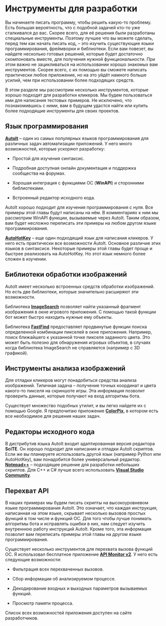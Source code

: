 # Инструменты для разработки

Вы начинаете писать программу, чтобы решить какую-то проблему. Есть большая вероятность, что с подобной задачей кто-то уже сталкивался до вас. Скорее всего, для её решения были разработаны специальные инструменты. Поэтому лучшее что вы можете сделать, перед тем как начать писать код, – это изучить существующие языки программирования, фреймворки и библиотеки. Если вам повезет, вы найдете несколько готовых решений, которые будет достаточно скомпоновать вместе, для получения нужной функциональности. При этом важно не зацикливаться на использовании хорошо знакомых вам инструментов. Скорее всего, с их помощью вы сможете написать практически любое приложение, но на это уйдёт намного больше усилий, чем при использовании более подходящих средств.

В этом разделе мы рассмотрим несколько инструментов, которые хорошо подходят для разработки кликеров. Мы будем пользоваться ими для написания тестовых примеров. Не исключено, что познакомившись с ними, вам в будущем удастся найти или купить более подходящие инструменты для своих проектов.

## Язык программирования

[**AutoIt**](www.autoitscript.com) – один из самых популярных языков программирования для различных задач автоматизации приложений. У него много возможностей, которые ускоряют разработку:

* Простой для изучения синтаксис.

* Подробная доступная онлайн документация и поддержка сообщества на форумах.

* Хорошая интеграция с функциями ОС (**WinAPI**) и сторонними библиотеками.

* Встроенный редактор исходного кода.

AutoIt хорошо подходит для изучения программирования с нуля. Все примеры этой главы будут написаны на нём. В комментариях к ним мы рассмотрим WinAPI функции, вызываемые через AutoIt. Таким образом, вам будет несложно переписать эти примеры на любом другом языке программирования.

[**AutoHotKey**](ahkscript.org) – еще один подходящий язык для написания кликеров. У него есть практически все возможности AutoIt. Основное различие этих языков в синтаксисе. Некоторые примеры этой главы будет проще и быстрее реализовать на AutoHotKey. Но этот язык немного более сложен в изучении.

## Библиотеки обработки изображений

AutoIt имеет несколько встроенных средств обработки изображений. Но есть две библиотеки, которые значительно расширяют эти возможности.

Библиотека [**ImageSearch**](www.autoitscript.com/forum/topic/148005-imagesearch-­usage-explanation) позволяет найти указанный фрагмент изображения в окне игрового приложения. С помощью такой функции бот может быстро находить нужные ему объекты.

Библиотека [**FastFind**](www.autoitscript.com/forum/topic/126430-advanced-pixel-­search-library) предоставляет продвинутые функции поиска определенной комбинации пикселей в окне приложения. Например, поиск ближайшего к указанной точке пикселя заданного цвета. Это может быть полезно для обнаружения игровых объектов, в случаях когда библиотека ImageSearch не справляется (например с 3D графикой).

## Инструменты анализа изображений

Для отладки кликеров могут понадобиться средства анализа изображений. Типичная задача – получение точных координат и цвета какого-то пикселя на скриншоте игры. Эта информация позволит проверить данные, которые получают на вход алгоритмы бота.

Существует множество подобных утилит, и вы легко найдете их с помощью Google. Я предпочитаю приложение [**ColorPix**](colorpix.en.softonic.com), в котором есть все необходимое для решения наших задач.

## Редакторы исходного кода

В дистрибутив языка AutoIt входит адаптированная версия редактора **SciTE**. Он хорошо подходит для написания и отладки AutoIt скриптов. Если же вы планируете использовать другой язык (например Python или AutoHotKey), вам понадобится более универсальный редактор. [**Notepad++**](notepad-plus-plus.org) – подходящее решение для разработки небольших скриптов. Для C++ и C# лучше всего использовать [**Visual Studio Community**](www.visualstudio.com/vs/visual-studio-express).

## Перехват API

В наших примерах мы будем писать скрипты на высокоуровневом языке программирования AutoIt. Это означает, что каждая инструкция, написанная на этом языке, скрывает несколько вызовов простых функций в том числе и функций ОС. Для того чтобы лучше понимать алгоритмы бота и исправлять ошибки в них, нам следует изучить внутреннюю работу инструкций AutoIt. Кроме того, эта информация позволит вам переписать примеры этой главы на другом языке программирования.

Существует несколько инструментов для перехвата вызова функций ОС. Я использовал бесплатное приложение [**API Monitor v2**](www.rohitab.com/apimonitor). У него есть следующие возможности:

* Фильтрация всех перехваченных вызовов.

* Сбор информации об анализируемом процессе.

* Декодирование входных и выходных параметров вызываемых функций.

* Просмотр памяти процесса.

Список всех возможностей приложения доступен на сайте разработчиков.
